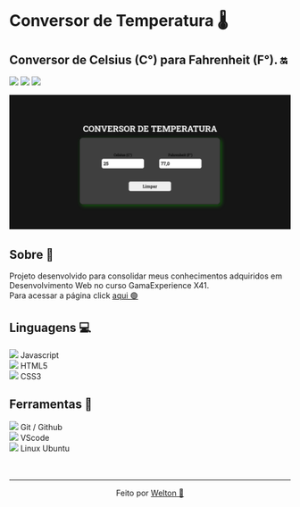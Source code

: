 # Conversor de Temperatura 🌡️
## Conversor de Celsius (C°) para Fahrenheit (F°). 🔛
<a href="https://www.instagram.com/welton.araujo2014/"><img src="https://img.shields.io/static/v1?color=blue&label=Instagram&logo=Instagram&logoColor=black&style=for-the-badge&message=Seguir"></a>
<a href="https://www.linkedin.com/in/welton-rodrigues-frontend/"><img src="https://img.shields.io/static/v1?color=blue&label=Linkedin&logo=Linkedin&logoColor=black&style=for-the-badge&message=Conectar"></a>
<a href="https://twitter.com/WeltonDev95"><img src="https://img.shields.io/static/v1?color=blue&label=Twitter&logo=Twitter&logoColor=black&style=for-the-badge&message=Seguir"></a>
</div>

![banner](https://github.com/WeltonDev/conversor-temperatura/blob/main/conversorTemperaturaBanner.png)

<div>
  <h2>Sobre 🥇</h2>
  Projeto desenvolvido para consolidar meus conhecimentos adquiridos em Desenvolvimento Web no curso GamaExperience X41.<br>
  Para acessar a página click <a href="https://weltondev.github.io/conversor-temperatura/">aqui 🟢</a> 
  </div>

<div>
  <h2>Linguagens 💻</h2>
  <img width="26px" src="https://cdn.jsdelivr.net/gh/devicons/devicon/icons/javascript/javascript-original.svg" /> Javascript<br>
  <img width="26px"src="https://cdn.jsdelivr.net/gh/devicons/devicon/icons/html5/html5-original-wordmark.svg" /> HTML5<br>
  <img  width="26px"src="https://cdn.jsdelivr.net/gh/devicons/devicon/icons/css3/css3-original-wordmark.svg" /> CSS3<br>
</div>  
  <div>
  <h2>Ferramentas 🔧</h2>
  <img width="26px" src="https://cdn.jsdelivr.net/gh/devicons/devicon/icons/github/github-original-wordmark.svg" />  Git / Github <br>
  <img width="26px" src="https://cdn.jsdelivr.net/gh/devicons/devicon/icons/vscode/vscode-original-wordmark.svg" />  VScode <br>
  <img width="26px" src="https://cdn.jsdelivr.net/gh/devicons/devicon/icons/linux/linux-original.svg" />  Linux Ubuntu<br>
   </div>
   <br><br>
   <div>
  <hr>
  <p align="center">Feito por <a href="https://www.linkedin.com/in/welton-rodrigues-frontend/">Welton 💚</a></p>
            </div>
